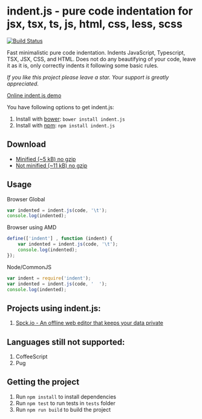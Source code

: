 # indent.js - pure code indentation for jsx, tsx, ts, js, html, css, less, scss

[![Build Status](https://travis-ci.org/zebzhao/indent.js.svg?branch=master)](https://travis-ci.org/zebzhao/indent.js)

Fast minimalistic pure code indentation. Indents JavaScript, Typescript, TSX, JSX, CSS, and HTML. Does not do any beautifying of your code, leave it as it is, only correctly indents it following some basic rules.

*If you like this project please leave a star. Your support is greatly appreciated.*

[Online indent.js demo](https://zebzhao.github.io/indent.js/)

You have following options to get indent.js:

1. Install with [bower](http://bower.io): ```bower install indent.js```
2. Install with [npm](https://www.npmjs.com): ```npm install indent.js```

## Download

* [Minified (~5 kB) no gzip](https://raw.githubusercontent.com/zebzhao/indent.js/master/lib/indent.js)
* [Not minified (~11 kB) no gzip](https://raw.githubusercontent.com/zebzhao/indent.js/master/lib/indent.js)


## Usage

Browser Global
```javascript
var indented = indent.js(code, '\t');
console.log(indented);
```

Browser using AMD
```javascript
define(['indent'] , function (indent) {
    var indented = indent.js(code, '\t');
    console.log(indented);
});
```

Node/CommonJS
```javascript
var indent = require('indent');
var indented = indent.js(code, '  ');
console.log(indented);
```

## Projects using indent.js:

1. [Spck.io - An offline web editor that keeps your data private](https://spck.io/)


## Languages still not supported:

1. CoffeeScript
2. Pug

## Getting the project

1. Run `npm install` to install dependencies
2. Run `npm test` to run tests in `tests` folder
3. Run `npm run build` to build the project
